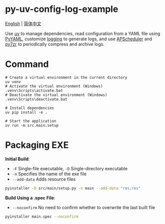 # py-uv-config-log-example

[English](./README.md) | [简体中文](./README_CN.md)

Use [uv](https://www.google.com/search?q=https.docs.astral.sh/uv/) to manage dependencies, read configuration from a YAML file using [PyYAML](https://pyyaml.org/), customize [logging](https://docs.python.org/3/library/logging.html) to generate logs, and use [APScheduler](https://apscheduler.readthedocs.io/) and [py7zr](https://py7zr.readthedocs.io/) to periodically compress and archive logs.

# Command

```shell
# Create a virtual environment in the current directory
uv venv
# Activate the virtual environment (Windows)
.venv\Scripts\activate.bat
# Deactivate the virtual environment (Windows)
.venv\Scripts\deactivate.bat

# Install dependencies
uv pip install -e .

# Start the application
uv run -m src.main.setup
```

# Packaging EXE

**Initial Build**:

  * `-F` Single-file executable, `-D` Single-directory executable
  * `-n` Specifies the name of the exe file
  * `--add-data` Adds resource files

<!-- end list -->

```bash
pyinstaller -D src/main/setup.py -n main --add-data "res;res"
```

**Build Using a .spec File**:

  * `--noconfirm` No need to confirm whether to overwrite the last built file

<!-- end list -->

```bash
pyinstaller main.spec --noconfirm
```
